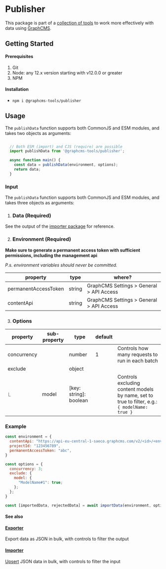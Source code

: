 # Publisher

This package is part of a [collection of tools](https://github.com/ViktorJT/GraphCMS-Tools) to work more effectively with data using [GraphCMS](https://graphcms.com/).

## Getting Started

#### Prerequisites
1. Git
2. Node: any 12.x version starting with v12.0.0 or greater
3. NPM

#### Installation
- `npm i @graphcms-tools/publisher`

## Usage

The `publishData` function supports both CommonJS and ESM modules, and takes two objects as arguments:

```javascript

  // Both ESM (import) and CJS (require) are possible
  import publishData from '@graphcms-tools/publisher';

  async function main() {
    const data = publishData(environment, options);
    return data;
  }

```

### Input

The `publishData` function supports both CommonJS and ESM modules, and takes three objects as arguments:

1. ### Data (Required)

See the output of the [importer package](https://github.com/ViktorJT/GraphCMS-Tools/tree/main/packages/importer) for reference.

2. ### Environment (Required)

**Make sure to generate a permanent access token with sufficient permissions, including the management api**

_P.s. environment variables should never be committed._

| property             | type   | where?                                   |
| -------------------- | ------ | ---------------------------------------- |
| permanentAccessToken | string | GraphCMS Settings > General > API Access |
| contentApi           | string | GraphCMS Settings > General > API Access |

3. ### Options

| property    | sub-property | type   | default |                                                 |
| ----------- | ------------ | ------ | ------- | ----------------------------------------------- |
| concurrency |              | number | 1       | Controls how many requests to run in each batch |
| exclude     |              | object |         |                                                 |
| ⎿           | model                | [key: string]: boolean |         | Controls excluding content models by name, set to true to filter, e.g.: `{ modelName: true }` |

### Example

```javascript
const environment = {
  contentApi: "https://api-eu-central-1-saeco.graphcms.com/v2/<id>/<environment>",
  projectId: "123456789",
  permanentAccessToken: "abc",
}

const options = {
  concurrency: 3;
  exclude: {
    model: {
      "ModelName#1": true;
    };
  };
}

const [importedData, rejectedData] = await importData(environment, options);

```

#### See also

#### [Exporter](https://github.com/ViktorJT/GraphCMS-Tools/tree/main/packages/exporter)

Export data as JSON in bulk, with controls to filter the output

#### [Importer](https://github.com/ViktorJT/GraphCMS-Tools/tree/main/packages/importer)

[Upsert](<https://en.wiktionary.org/wiki/upsert#:~:text=upsert%20(plural%20upserts),updates%20them%20if%20they%20do.>) JSON data in bulk, with controls to filter the input
